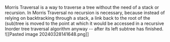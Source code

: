 Morris Traversal is a way to traverse a tree without the need of a stack or recursion. In Morris Traversal no recursion is necessary, because instead of relying on backtracking through a stack, a link back to the root of the (sub)tree is moved to the point at which it would be accessed in a recursive Inorder tree traversal algorithm anyway -- after its left subtree has finished.
![[Pasted image 20240328141648.png]]